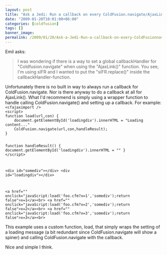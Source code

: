```yaml
---
layout: post
title: "Ask a Jedi: Run a callback on every ColdFusion.navigate/AjaxLink"
date: "2009-01-20T10:01:00+06:00"
categories: [coldfusion]
tags: []
banner_image: 
permalink: /2009/01/20/Ask-a-Jedi-Run-a-callback-on-every-ColdFusionnavigateAjaxLink
---
```


Emil asks:

<blockquote>
<p>
I was wondering if there is a way to set a global callbackHandler for "Coldfusion.navigate" when using the
"AjaxLink()" function. You see, I'm using sIFR and I wanted to put the "sIFR.replace()" inside the callbackHandler-function.
</p>
</blockquote>
<!--more-->
Unfortunately there is no built in way to always run a callback for ColdFusion.navigate. Nor is there anyway to do a callback at all for AjaxLink(). What I'd recommend is simply using a wrapper function to handle calling ColdFusion.navigate() and setting up a callback. For example:

<code>
&lt;cfajaximport /&gt;
&lt;script&gt;
function load(url,con) {
	document.getElementById('loadingdiv').innerHTML = "Loading content..."
	ColdFusion.navigate(url,con,handleResult);	
}

function handleResult() {
	document.getElementById('loadingdiv').innerHTML = ""
}
&lt;/script&gt;

&lt;div id="somediv"&gt;&lt;/div&gt;
&lt;div id="loadingdiv"&gt;&lt;/div&gt;

&lt;a href="" onclick="javaScript:load('foo.cfm?x=1','somediv');return false"&gt;x=1&lt;/a&gt;&lt;br&gt;
&lt;a href="" onclick="javaScript:load('foo.cfm?x=2','somediv');return false"&gt;x=2&lt;/a&gt;&lt;br&gt;
&lt;a href="" onclick="javaScript:load('foo.cfm?x=3','somediv');return false"&gt;x=3&lt;/a&gt;&lt;br&gt;
</code>

This example uses a custom function, load, that simply wraps the setting of a loading message (a bit redundant since ColdFusion.navigate will show a spiner) and calling ColdFusion.navigate with the callback.

Nice and simple I think.